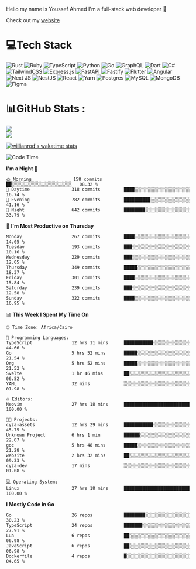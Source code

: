 Hello my name is Youssef Ahmed I'm a full-stack web developer 👋

Check out my [website](https://youssefahmed.vercel.app)
 
# 💻Tech Stack

![Rust](https://img.shields.io/badge/rust-%23000000.svg?style=for-the-badge&logo=rust&logoColor=white) ![Ruby](https://img.shields.io/badge/ruby-%23CC342D.svg?style=for-the-badge&logo=ruby&logoColor=white) ![TypeScript](https://img.shields.io/badge/typescript-%23007ACC.svg?style=for-the-badge&logo=typescript&logoColor=white) ![Python](https://img.shields.io/badge/python-3670A0?style=for-the-badge&logo=python&logoColor=ffdd54) ![Go](https://img.shields.io/badge/go-%2300ADD8.svg?style=for-the-badge&logo=go&logoColor=white) ![GraphQL](https://img.shields.io/badge/-GraphQL-E10098?style=for-the-badge&logo=graphql&logoColor=white) ![Dart](https://img.shields.io/badge/dart-%230175C2.svg?style=for-the-badge&logo=dart&logoColor=white) ![C#](https://img.shields.io/badge/c%23-%23239120.svg?style=for-the-badge&logo=c-sharp&logoColor=white) ![TailwindCSS](https://img.shields.io/badge/tailwindcss-%2338B2AC.svg?style=for-the-badge&logo=tailwind-css&logoColor=white) ![Express.js](https://img.shields.io/badge/express.js-%23404d59.svg?style=for-the-badge&logo=express&logoColor=%2361DAFB) ![FastAPI](https://img.shields.io/badge/FastAPI-005571?style=for-the-badge&logo=fastapi) ![Fastify](https://img.shields.io/badge/fastify-%23000000.svg?style=for-the-badge&logo=fastify&logoColor=white) ![Flutter](https://img.shields.io/badge/Flutter-%2302569B.svg?style=for-the-badge&logo=Flutter&logoColor=white) ![Angular](https://img.shields.io/badge/angular-%23DD0031.svg?style=for-the-badge&logo=angular&logoColor=white) ![Next JS](https://img.shields.io/badge/Next-black?style=for-the-badge&logo=next.js&logoColor=white) ![NestJS](https://img.shields.io/badge/nestjs-%23E0234E.svg?style=for-the-badge&logo=nestjs&logoColor=white) ![React](https://img.shields.io/badge/react-%2320232a.svg?style=for-the-badge&logo=react&logoColor=%2361DAFB) ![Yarn](https://img.shields.io/badge/yarn-%232C8EBB.svg?style=for-the-badge&logo=yarn&logoColor=white) ![Postgres](https://img.shields.io/badge/postgres-%23316192.svg?style=for-the-badge&logo=postgresql&logoColor=white) ![MySQL](https://img.shields.io/badge/mysql-%2300f.svg?style=for-the-badge&logo=mysql&logoColor=white) ![MongoDB](https://img.shields.io/badge/MongoDB-%234ea94b.svg?style=for-the-badge&logo=mongodb&logoColor=white)     ![Figma](https://img.shields.io/badge/figma-%23F24E1E.svg?style=for-the-badge&logo=figma&logoColor=white)

# 📊GitHub Stats :

![](https://github-readme-stats.vercel.app/api?username=joetifa2003&theme=tokyonight&hide_border=false&include_all_commits=false&count_private=false)<br/>
![](https://github-readme-streak-stats.herokuapp.com/?user=joetifa2003&theme=tokyonight&hide_border=false)<br/>

[![willianrod's wakatime stats](https://github-readme-stats.vercel.app/api/wakatime?username=joetifa2003&layout=compact)](https://github.com/anuraghazra/github-readme-stats)
<!--START_SECTION:waka-->
![Code Time](http://img.shields.io/badge/Code%20Time-3%2C273%20hrs%2029%20mins-blue)

**I'm a Night 🦉** 

```text
🌞 Morning                158 commits         ██░░░░░░░░░░░░░░░░░░░░░░░   08.32 % 
🌆 Daytime                318 commits         ████░░░░░░░░░░░░░░░░░░░░░   16.74 % 
🌃 Evening                782 commits         ██████████░░░░░░░░░░░░░░░   41.16 % 
🌙 Night                  642 commits         ████████░░░░░░░░░░░░░░░░░   33.79 % 
```
📅 **I'm Most Productive on Thursday** 

```text
Monday                   267 commits         ████░░░░░░░░░░░░░░░░░░░░░   14.05 % 
Tuesday                  193 commits         ███░░░░░░░░░░░░░░░░░░░░░░   10.16 % 
Wednesday                229 commits         ███░░░░░░░░░░░░░░░░░░░░░░   12.05 % 
Thursday                 349 commits         █████░░░░░░░░░░░░░░░░░░░░   18.37 % 
Friday                   301 commits         ████░░░░░░░░░░░░░░░░░░░░░   15.84 % 
Saturday                 239 commits         ███░░░░░░░░░░░░░░░░░░░░░░   12.58 % 
Sunday                   322 commits         ████░░░░░░░░░░░░░░░░░░░░░   16.95 % 
```


📊 **This Week I Spent My Time On** 

```text
🕑︎ Time Zone: Africa/Cairo

💬 Programming Languages: 
TypeScript               12 hrs 11 mins      ███████████░░░░░░░░░░░░░░   44.66 % 
Go                       5 hrs 52 mins       █████░░░░░░░░░░░░░░░░░░░░   21.54 % 
Org                      5 hrs 52 mins       █████░░░░░░░░░░░░░░░░░░░░   21.52 % 
Svelte                   1 hr 46 mins        ██░░░░░░░░░░░░░░░░░░░░░░░   06.52 % 
YAML                     32 mins             ░░░░░░░░░░░░░░░░░░░░░░░░░   01.98 % 

🔥 Editors: 
Neovim                   27 hrs 18 mins      █████████████████████████   100.00 % 

🐱‍💻 Projects: 
cyza-assets              12 hrs 29 mins      ███████████░░░░░░░░░░░░░░   45.75 % 
Unknown Project          6 hrs 1 min         ██████░░░░░░░░░░░░░░░░░░░   22.07 % 
goc                      5 hrs 48 mins       █████░░░░░░░░░░░░░░░░░░░░   21.28 % 
website                  2 hrs 32 mins       ██░░░░░░░░░░░░░░░░░░░░░░░   09.33 % 
cyza-dev                 17 mins             ░░░░░░░░░░░░░░░░░░░░░░░░░   01.08 % 

💻 Operating System: 
Linux                    27 hrs 18 mins      █████████████████████████   100.00 % 
```

**I Mostly Code in Go** 

```text
Go                       26 repos            ████████░░░░░░░░░░░░░░░░░   30.23 % 
TypeScript               24 repos            ███████░░░░░░░░░░░░░░░░░░   27.91 % 
Lua                      6 repos             ██░░░░░░░░░░░░░░░░░░░░░░░   06.98 % 
JavaScript               6 repos             ██░░░░░░░░░░░░░░░░░░░░░░░   06.98 % 
Dockerfile               4 repos             █░░░░░░░░░░░░░░░░░░░░░░░░   04.65 % 
```




<!--END_SECTION:waka-->
